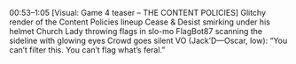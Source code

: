00:53–1:05
[Visual: Game 4 teaser – THE CONTENT POLICIES]
Glitchy render of the Content Policies lineup
Cease & Desist smirking under his helmet
Church Lady throwing flags in slo-mo
FlagBot87 scanning the sideline with glowing eyes
Crowd goes silent
VO (Jack’D—Oscar, low):
“You can’t filter this. You can’t flag what’s feral.”
